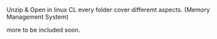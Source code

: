 Unzip & Open in linux CL
every folder cover differemt aspects. 
(Memory Management System)

more to be included soon.
